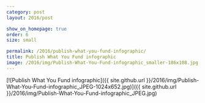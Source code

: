 ```yaml
---
category: post
layout: 2016/post

show_on_homepage: true
order: 6
size: small

permalink: /2016/publish-what-you-fund-infographic/
title: Publish What You Fund infographic
image: /2016/img/Publish-What-You-Fund-infographic_smaller-186x108.jpg
---
```


[![Publish What You Fund infographic]({{ site.github.url }}/2016/img/Publish-What-You-Fund-infographic_JPEG-1024x652.jpg)]({{ site.github.url }}/2016/img/Publish-What-You-Fund-infographic_JPEG.jpg)
